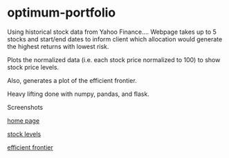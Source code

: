 # optimum-portfolio

Using historical stock data from Yahoo Finance....
Webpage takes up to 5 stocks and start/end dates to inform client which allocation
would generate the highest returns with lowest risk.

Plots the normalized data (i.e. each stock price normalized to 100) to show stock price levels.

Also, generates a plot of the efficient frontier.

Heavy lifting done with numpy, pandas, and flask.

Screenshots

[home page](screenshots/trade-home.png)

[stock levels](screenshots/trade-first-plot.png)

[efficient frontier](screenshots/trade-efficient-frontier.png)

